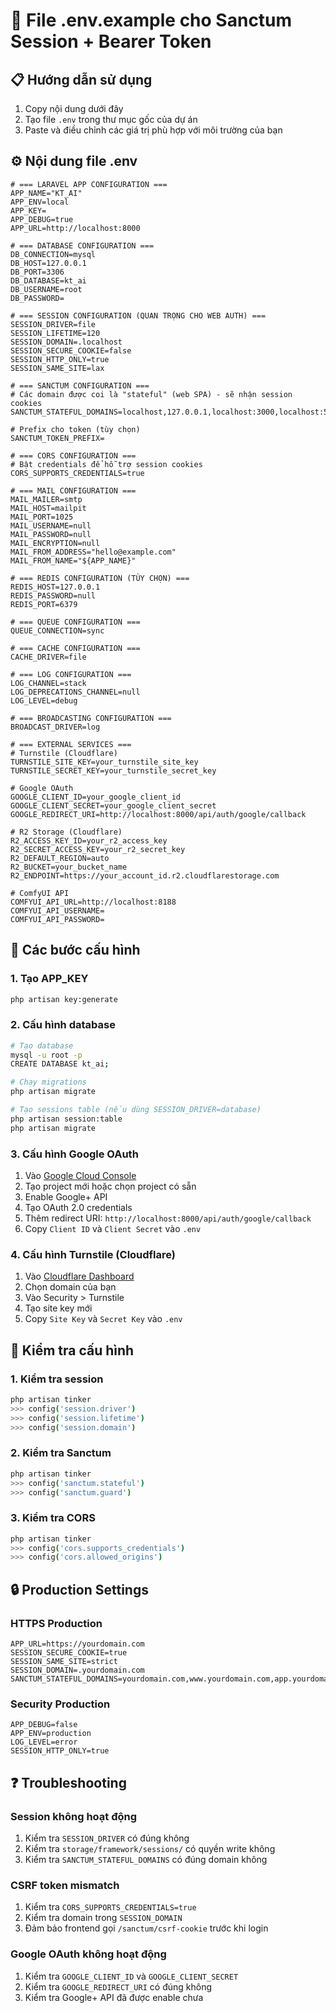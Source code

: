 # 🔐 **File .env.example cho Sanctum Session + Bearer Token**

## 📋 **Hướng dẫn sử dụng**

1. Copy nội dung dưới đây
2. Tạo file `.env` trong thư mục gốc của dự án
3. Paste và điều chỉnh các giá trị phù hợp với môi trường của bạn

## ⚙️ **Nội dung file .env**

```env
# === LARAVEL APP CONFIGURATION ===
APP_NAME="KT_AI"
APP_ENV=local
APP_KEY=
APP_DEBUG=true
APP_URL=http://localhost:8000

# === DATABASE CONFIGURATION ===
DB_CONNECTION=mysql
DB_HOST=127.0.0.1
DB_PORT=3306
DB_DATABASE=kt_ai
DB_USERNAME=root
DB_PASSWORD=

# === SESSION CONFIGURATION (QUAN TRỌNG CHO WEB AUTH) ===
SESSION_DRIVER=file
SESSION_LIFETIME=120
SESSION_DOMAIN=.localhost
SESSION_SECURE_COOKIE=false
SESSION_HTTP_ONLY=true
SESSION_SAME_SITE=lax

# === SANCTUM CONFIGURATION ===
# Các domain được coi là "stateful" (web SPA) - sẽ nhận session cookies
SANCTUM_STATEFUL_DOMAINS=localhost,127.0.0.1,localhost:3000,localhost:5173,127.0.0.1:5173

# Prefix cho token (tùy chọn)
SANCTUM_TOKEN_PREFIX=

# === CORS CONFIGURATION ===
# Bật credentials để hỗ trợ session cookies
CORS_SUPPORTS_CREDENTIALS=true

# === MAIL CONFIGURATION ===
MAIL_MAILER=smtp
MAIL_HOST=mailpit
MAIL_PORT=1025
MAIL_USERNAME=null
MAIL_PASSWORD=null
MAIL_ENCRYPTION=null
MAIL_FROM_ADDRESS="hello@example.com"
MAIL_FROM_NAME="${APP_NAME}"

# === REDIS CONFIGURATION (TÙY CHỌN) ===
REDIS_HOST=127.0.0.1
REDIS_PASSWORD=null
REDIS_PORT=6379

# === QUEUE CONFIGURATION ===
QUEUE_CONNECTION=sync

# === CACHE CONFIGURATION ===
CACHE_DRIVER=file

# === LOG CONFIGURATION ===
LOG_CHANNEL=stack
LOG_DEPRECATIONS_CHANNEL=null
LOG_LEVEL=debug

# === BROADCASTING CONFIGURATION ===
BROADCAST_DRIVER=log

# === EXTERNAL SERVICES ===
# Turnstile (Cloudflare)
TURNSTILE_SITE_KEY=your_turnstile_site_key
TURNSTILE_SECRET_KEY=your_turnstile_secret_key

# Google OAuth
GOOGLE_CLIENT_ID=your_google_client_id
GOOGLE_CLIENT_SECRET=your_google_client_secret
GOOGLE_REDIRECT_URI=http://localhost:8000/api/auth/google/callback

# R2 Storage (Cloudflare)
R2_ACCESS_KEY_ID=your_r2_access_key
R2_SECRET_ACCESS_KEY=your_r2_secret_key
R2_DEFAULT_REGION=auto
R2_BUCKET=your_bucket_name
R2_ENDPOINT=https://your_account_id.r2.cloudflarestorage.com

# ComfyUI API
COMFYUI_API_URL=http://localhost:8188
COMFYUI_API_USERNAME=
COMFYUI_API_PASSWORD=
```

## 🔧 **Các bước cấu hình**

### **1. Tạo APP_KEY**
```bash
php artisan key:generate
```

### **2. Cấu hình database**
```bash
# Tạo database
mysql -u root -p
CREATE DATABASE kt_ai;

# Chạy migrations
php artisan migrate

# Tạo sessions table (nếu dùng SESSION_DRIVER=database)
php artisan session:table
php artisan migrate
```

### **3. Cấu hình Google OAuth**
1. Vào [Google Cloud Console](https://console.cloud.google.com/)
2. Tạo project mới hoặc chọn project có sẵn
3. Enable Google+ API
4. Tạo OAuth 2.0 credentials
5. Thêm redirect URI: `http://localhost:8000/api/auth/google/callback`
6. Copy `Client ID` và `Client Secret` vào `.env`

### **4. Cấu hình Turnstile (Cloudflare)**
1. Vào [Cloudflare Dashboard](https://dash.cloudflare.com/)
2. Chọn domain của bạn
3. Vào Security > Turnstile
4. Tạo site key mới
5. Copy `Site Key` và `Secret Key` vào `.env`

## 🚀 **Kiểm tra cấu hình**

### **1. Kiểm tra session**
```bash
php artisan tinker
>>> config('session.driver')
>>> config('session.lifetime')
>>> config('session.domain')
```

### **2. Kiểm tra Sanctum**
```bash
php artisan tinker
>>> config('sanctum.stateful')
>>> config('sanctum.guard')
```

### **3. Kiểm tra CORS**
```bash
php artisan tinker
>>> config('cors.supports_credentials')
>>> config('cors.allowed_origins')
```

## 🔒 **Production Settings**

### **HTTPS Production**
```env
APP_URL=https://yourdomain.com
SESSION_SECURE_COOKIE=true
SESSION_SAME_SITE=strict
SESSION_DOMAIN=.yourdomain.com
SANCTUM_STATEFUL_DOMAINS=yourdomain.com,www.yourdomain.com,app.yourdomain.com
```

### **Security Production**
```env
APP_DEBUG=false
APP_ENV=production
LOG_LEVEL=error
SESSION_HTTP_ONLY=true
```

## ❓ **Troubleshooting**

### **Session không hoạt động**
1. Kiểm tra `SESSION_DRIVER` có đúng không
2. Kiểm tra `storage/framework/sessions/` có quyền write không
3. Kiểm tra `SANCTUM_STATEFUL_DOMAINS` có đúng domain không

### **CSRF token mismatch**
1. Kiểm tra `CORS_SUPPORTS_CREDENTIALS=true`
2. Kiểm tra domain trong `SESSION_DOMAIN`
3. Đảm bảo frontend gọi `/sanctum/csrf-cookie` trước khi login

### **Google OAuth không hoạt động**
1. Kiểm tra `GOOGLE_CLIENT_ID` và `GOOGLE_CLIENT_SECRET`
2. Kiểm tra `GOOGLE_REDIRECT_URI` có đúng không
3. Kiểm tra Google+ API đã được enable chưa
